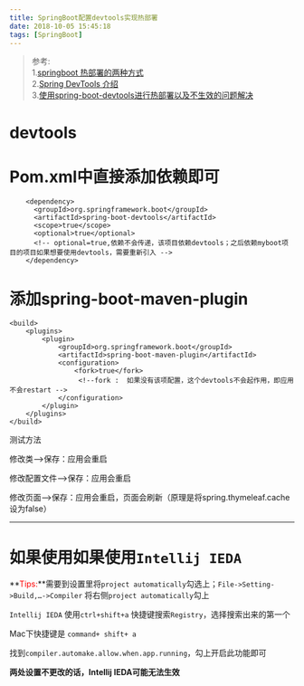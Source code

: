 ```yaml
---
title: SpringBoot配置devtools实现热部署
date: 2018-10-05 15:45:18
tags: [SpringBoot]
---
```


>参考:   
>1.[springboot 热部署的两种方式](http://www.cnblogs.com/a8457013/p/8065489.html)  
>2.[Spring DevTools 介绍](https://blog.csdn.net/isea533/article/details/70495714)  
>3.[使用spring-boot-devtools进行热部署以及不生效的问题解决](https://blog.csdn.net/u012190514/article/details/79951258)

<!--more-->

#  devtools
# Pom.xml中直接添加依赖即可

```
    <dependency>
      <groupId>org.springframework.boot</groupId>
      <artifactId>spring-boot-devtools</artifactId>
      <scope>true</scope>
      <optional>true</optional>
      <!-- optional=true,依赖不会传递，该项目依赖devtools；之后依赖myboot项目的项目如果想要使用devtools，需要重新引入 -->  
    </dependency>
```

# 添加spring-boot-maven-plugin

```
<build>
    <plugins>
        <plugin>
            <groupId>org.springframework.boot</groupId>
            <artifactId>spring-boot-maven-plugin</artifactId>
            <configuration>
                <fork>true</fork>    
                 <!--fork :  如果没有该项配置，这个devtools不会起作用，即应用不会restart -->
            </configuration>
        </plugin>
    </plugins>
</build>
```

测试方法

修改类-->保存：应用会重启

修改配置文件-->保存：应用会重启

修改页面-->保存：应用会重启，页面会刷新（原理是将spring.thymeleaf.cache设为false）

----


# 如果使用如果使用`Intellij IEDA`

**<font color="red">Tips:</font>**需要到设置里将`project automatically`勾选上；`File->Setting->Build,…->Compiler`  将右侧`project automatically`勾上

`Intellij IEDA` 使用`ctrl+shift+a` 快捷键搜索`Registry`，选择搜索出来的第一个

Mac下快捷键是 `command+ shift+ a` 

找到`compiler.automake.allow.when.app.running`，勾上开启此功能即可



**两处设置不更改的话，Intellij IEDA可能无法生效**



